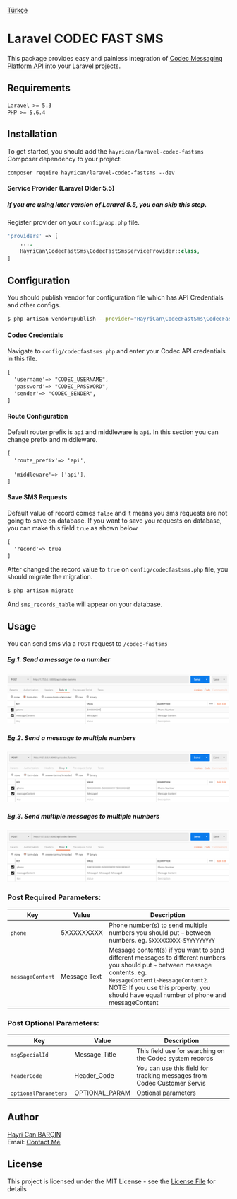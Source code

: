 [Türkçe](doc#readme)
# Laravel CODEC FAST SMS

This package provides easy and painless integration of [Codec Messaging Platform API] into your
Laravel projects.

## Requirements
    Laravel >= 5.3
    PHP >= 5.6.4
        
## Installation
To get started, you should add the `hayrican/laravel-codec-fastsms` Composer dependency to your project:
```
composer require hayrican/laravel-codec-fastsms --dev
```

#### Service Provider (Laravel Older 5.5)

##### If you are using later version of Laravel 5.5, you can skip this step.

Register provider on your `config/app.php` file.
```php
'providers' => [
    ...,
    HayriCan\CodecFastSms\CodecFastSmsServiceProvider::class,
]
```

## Configuration
You should publish vendor for configuration file which has API Credentials and other configs.
```bash
$ php artisan vendor:publish --provider="HayriCan\CodecFastSms\CodecFastSmsServiceProvider"
```

#### Codec Credentials
Navigate to `config/codecfastsms.php` and enter your Codec API credentials in this file.
```array
[
  'username'=> "CODEC_USERNAME",
  'password'=> "CODEC_PASSWORD",
  'sender'=> "CODEC_SENDER",
]
```

####  Route Configuration
Default router prefix is `api` and  middleware is `api`. In this section you can change prefix and middleware.
```array
[
  'route_prefix'=> 'api',

  'middleware'=> ['api'],
]
```
####  Save SMS Requests
Default value of record comes `false` and it means you sms requests are not going to save on database.
If you want to save you requests on database, you can make this field `true` as shown below
```array
[
  'record'=> true
]
```
After changed the record value to `true` on `config/codecfastsms.php` file, you should migrate the migration.
```bash
$ php artisan migrate
```
And `sms_records_table` will appear on your database.

## Usage
You can send sms via a `POST` request to `/codec-fastsms`
##### Eg.1. Send a message to a number
![Screencast1](doc/postman1.PNG)
##### Eg.2. Send a message to multiple numbers
![Screencast2](doc/postman2.PNG)
##### Eg.3. Send multiple messages to multiple numbers
![Screencast3](doc/postman3.PNG)


### Post Required Parameters:

| Key                   | Value         | Description   |
| ---                   | ---           | ---           |
| `phone`               | 5XXXXXXXXX    |Phone number(s) to send multiple numbers you should put `~` between numbers. eg. `5XXXXXXXXX~5YYYYYYYYY`   |
| `messageContent`      | Message Text  |Message content(s) if you want to send different messages to different numbers you should put `~` between message contents. eg. `MessageContent1~MessageContent2`. NOTE: If you use this property, you should have equal number of phone and messageContent |


### Post Optional Parameters:

| Key                   | Value         | Description   |
| ---                   | ---           | ---           |
| `msgSpecialId `       | Message_Title |This field use for searching on the Codec system records |
| `headerCode `         | Header_Code   |You can use this field for tracking messages from Codec Customer Servis |
| `optionalParameters ` | OPTIONAL_PARAM|Optional parameters |

## Author

[Hayri Can BARÇIN]  
Email: [Contact Me]

## License

This project is licensed under the MIT License - see the [License File](LICENSE) for details



[//]: # (These are reference links used in the body of this note and get stripped out when the markdown processor does its job. There is no need to format nicely because it shouldn't be seen. Thanks SO - http://stackoverflow.com/questions/4823468/store-comments-in-markdown-syntax)
   [Codec Messaging Platform API]: <https://www.codec.com.tr/index-en.html#p1>
   [Hayri Can BARÇIN]: <https://www.linkedin.com/in/hayricanbarcin/>
   [Contact Me]: <mailto:hayricanbarcin@gmail.com>
